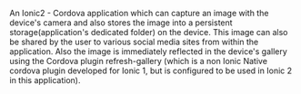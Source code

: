 An Ionic2 - Cordova application which can capture an image with the device's camera and also stores the image into a persistent storage(application's dedicated folder) on the device. This image can also be shared by the user to various social media sites from within the application. Also the image is immediately reflected in the device's gallery using the Cordova plugin refresh-gallery (which is a non Ionic Native cordova plugin developed for Ionic 1, but is configured to be used in Ionic 2 in this application).
